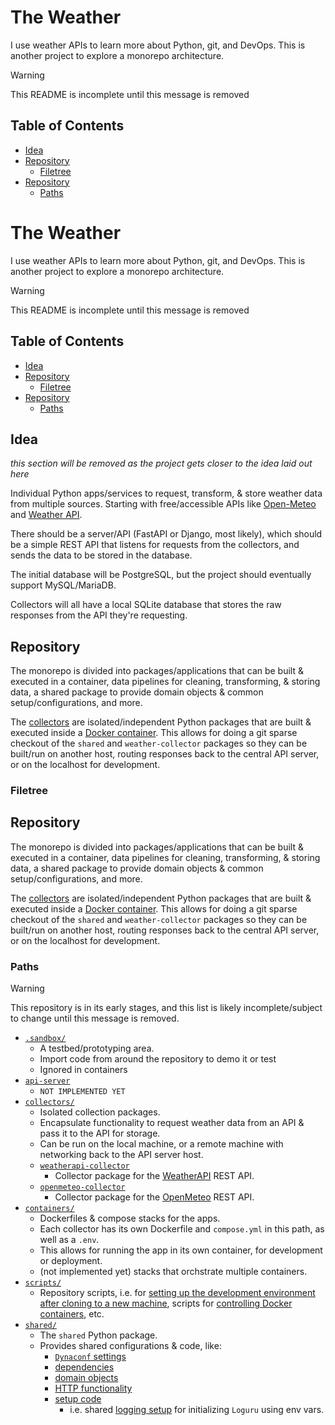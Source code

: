 # The Weather <!-- omit in toc -->

I use weather APIs to learn more about Python, git, and DevOps. This is another project to explore a monorepo architecture.

> [!WARNING]
> This README is incomplete until this message is removed

## Table of Contents <!-- omit in toc -->

- [Idea](#idea)
- [Repository](#repository)
  - [Filetree](#filetree)
- [Repository](#repository-1)
  - [Paths](#paths)

# The Weather <!-- omit in toc -->

I use weather APIs to learn more about Python, git, and DevOps. This is another project to explore a monorepo architecture.

> [!WARNING]
> This README is incomplete until this message is removed

## Table of Contents <!-- omit in toc -->

- [Idea](#idea)
- [Repository](#repository)
  - [Filetree](#filetree)
- [Repository](#repository-1)
  - [Paths](#paths)


## Idea

*this section will be removed as the project gets closer to the idea laid out here*

Individual Python apps/services to request, transform, & store weather data from multiple sources. Starting with free/accessible APIs like [Open-Meteo](https://open-meteo.com) and [Weather API](https://www.weatherapi.com).

There should be a server/API (FastAPI or Django, most likely), which should be a simple REST API that listens for requests from the collectors, and sends the data to  be stored in the database.

The initial database will be PostgreSQL, but the project should eventually support MySQL/MariaDB.

Collectors will all have a local SQLite database that stores the raw responses from the API they're requesting.

## Repository

The monorepo is divided into packages/applications that can be built & executed in a container, data pipelines for cleaning, transforming, & storing data, a shared package to provide domain objects & common setup/configurations, and more.

The [collectors](./collectors/) are isolated/independent Python packages that are built & executed inside a [Docker container](containers/weatherapi-collector/). This allows for doing a git sparse checkout of the `shared` and `weather-collector` packages so they can be built/run on another host, routing responses back to the central API server, or on the localhost for development.

### Filetree

<!-- MARK:REPO_TREE:START -->
<!-- MARK:REPO_TREE:END -->

## Repository

The monorepo is divided into packages/applications that can be built & executed in a container, data pipelines for cleaning, transforming, & storing data, a shared package to provide domain objects & common setup/configurations, and more.

The [collectors](./collectors/) are isolated/independent Python packages that are built & executed inside a [Docker container](containers/weatherapi-collector/). This allows for doing a git sparse checkout of the `shared` and `weather-collector` packages so they can be built/run on another host, routing responses back to the central API server, or on the localhost for development.

### Paths

> [!WARNING]
> This repository is in its early stages, and this list is likely incomplete/subject to change until this message is removed.

- [`.sandbox/`](./.sandbox/)
  - A testbed/prototyping area.
  - Import code from around the repository to demo it or test
  - Ignored in containers
- [`api-server`](./api-server/)
  - `NOT IMPLEMENTED YET`
- [`collectors/`](./collectors/)
  - Isolated collection packages.
  - Encapsulate functionality to request weather data from an API & pass it to the API for storage.
  - Can be run on the local machine, or a remote machine with networking back to the API server host.
  - [`weatherapi-collector`](./collectors/weatherapi-collector/)
    - Collector package for the [WeatherAPI](https://www.weatherapi.com) REST API.
  - [`openmeteo-collector`](./collectors/openmeteo-collector/)
    - Collector package for the [OpenMeteo](https://open-meteo.com) REST API.
- [`containers/`](./containers/)
  - Dockerfiles & compose stacks for the apps.
  - Each collector has its own Dockerfile and `compose.yml` in this path, as well as a `.env`.
  - This allows for running the app in its own container, for development or deployment.
  - (not implemented yet) stacks that orchstrate multiple containers.
- [`scripts/`](./scripts/)
  - Repository scripts, i.e. for [setting up the development environment after cloning to a new machine](./scripts/dev_setup.sh), scripts for [controlling Docker containers](./scripts/docker/), etc.
- [`shared/`](./shared/)
  - The `shared` Python package.
  - Provides shared configurations & code, like:
    - [`Dynaconf` settings](./shared/src/shared/config/)
    - [dependencies](./shared/src/shared/depends/)
    - [domain objects](./shared/src/shared/domain/)
    - [HTTP functionality](./shared/src/shared/http_lib/)
    - [setup code](./shared/src/shared/setup/)
      - i.e. shared [logging setup](./shared/src/shared/setup/_logging.py) for initializing `Loguru` using env vars.
